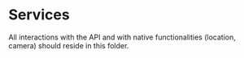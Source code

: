 # Services

All interactions with the API and with native functionalities (location, camera) should reside in this folder.